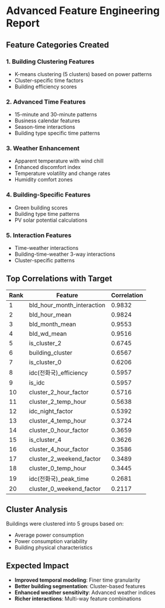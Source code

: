 # Advanced Feature Engineering Report

## Feature Categories Created

### 1. Building Clustering Features
- K-means clustering (5 clusters) based on power patterns
- Cluster-specific time factors
- Building efficiency scores

### 2. Advanced Time Features
- 15-minute and 30-minute patterns
- Business calendar features
- Season-time interactions
- Building type specific time patterns

### 3. Weather Enhancement
- Apparent temperature with wind chill
- Enhanced discomfort index
- Temperature volatility and change rates
- Humidity comfort zones

### 4. Building-Specific Features
- Green building scores
- Building type time patterns
- PV solar potential calculations

### 5. Interaction Features
- Time-weather interactions
- Building-time-weather 3-way interactions
- Cluster-specific patterns

## Top Correlations with Target

| Rank | Feature | Correlation |
|------|---------|-------------|
| 1 | bld_hour_month_interaction | 0.9832 |
| 2 | bld_hour_mean | 0.9824 |
| 3 | bld_month_mean | 0.9553 |
| 4 | bld_wd_mean | 0.9516 |
| 5 | is_cluster_2 | 0.6745 |
| 6 | building_cluster | 0.6567 |
| 7 | is_cluster_0 | 0.6206 |
| 8 | idc(전화국)_efficiency | 0.5957 |
| 9 | is_idc | 0.5957 |
| 10 | cluster_2_hour_factor | 0.5716 |
| 11 | cluster_2_temp_hour | 0.5638 |
| 12 | idc_night_factor | 0.5392 |
| 13 | cluster_4_temp_hour | 0.3724 |
| 14 | cluster_0_hour_factor | 0.3659 |
| 15 | is_cluster_4 | 0.3626 |
| 16 | cluster_4_hour_factor | 0.3586 |
| 17 | cluster_2_weekend_factor | 0.3489 |
| 18 | cluster_0_temp_hour | 0.3445 |
| 19 | idc(전화국)_peak_time | 0.2681 |
| 20 | cluster_0_weekend_factor | 0.2117 |

## Cluster Analysis

Buildings were clustered into 5 groups based on:
- Average power consumption
- Power consumption variability
- Building physical characteristics

## Expected Impact

- **Improved temporal modeling**: Finer time granularity
- **Better building segmentation**: Cluster-based features
- **Enhanced weather sensitivity**: Advanced weather indices
- **Richer interactions**: Multi-way feature combinations
